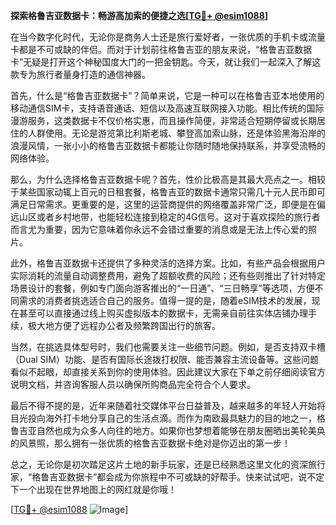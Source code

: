 **探索格鲁吉亚数据卡：畅游高加索的便捷之选[[TG💪+ @esim1088](https://t.me/s/esim1088)]**

在当今数字化时代，无论你是商务人士还是旅行爱好者，一张优质的手机卡或流量卡都是不可或缺的伴侣。而对于计划前往格鲁吉亚的朋友来说，“格鲁吉亚数据卡”无疑是打开这个神秘国度大门的一把金钥匙。今天，就让我们一起深入了解这款专为旅行者量身打造的通信神器。

首先，什么是“格鲁吉亚数据卡”？简单来说，它是一种可以在格鲁吉亚本地使用的移动通信SIM卡，支持语音通话、短信以及高速互联网接入功能。相比传统的国际漫游服务，这类数据卡不仅价格实惠，而且操作简便，非常适合短期停留或长期居住的人群使用。无论是游览第比利斯老城、攀登高加索山脉，还是体验黑海沿岸的浪漫风情，一张小小的格鲁吉亚数据卡都能让你随时随地保持联系，并享受流畅的网络体验。

那么，为什么选择格鲁吉亚数据卡呢？首先，性价比极高是其最大亮点之一。相较于某些国家动辄上百元的日租套餐，格鲁吉亚的数据卡通常只需几十元人民币即可满足日常需求。更重要的是，这里的运营商提供的网络覆盖非常广泛，即便是在偏远山区或者乡村地带，也能轻松连接到稳定的4G信号。这对于喜欢探险的旅行者而言尤为重要，因为它意味着你永远不会错过重要的消息或是无法上传心爱的照片。

此外，格鲁吉亚数据卡还提供了多种灵活的选择方案。比如，有些产品会根据用户实际消耗的流量自动调整费用，避免了超额收费的风险；还有些则推出了针对特定场景设计的套餐，例如专门面向游客推出的“一日通”、“三日畅享”等选项，方便不同需求的消费者挑选适合自己的服务。值得一提的是，随着eSIM技术的发展，现在甚至可以直接通过线上购买虚拟版本的数据卡，无需亲自前往实体店铺办理手续，极大地方便了远程办公者及频繁跨国出行的旅客。

当然，在挑选具体型号时，我们也需要关注一些细节问题。例如，是否支持双卡槽（Dual SIM）功能、是否有国际长途拨打权限、能否兼容主流设备等。这些问题看似不起眼，却直接关系到你的使用体验。因此建议大家在下单之前仔细阅读官方说明文档，并咨询客服人员以确保所购商品完全符合个人要求。

最后不得不提的是，近年来随着社交媒体平台日益普及，越来越多的年轻人开始将目光投向海外打卡地分享自己的生活点滴。而作为南欧最具魅力的目的地之一，格鲁吉亚自然也成为众多人向往的地方。如果你也梦想着能够在朋友圈晒出美轮美奂的风景照，那么拥有一张优质的格鲁吉亚数据卡绝对是你迈出的第一步！

总之，无论你是初次踏足这片土地的新手玩家，还是已经熟悉这里文化的资深旅行家，“格鲁吉亚数据卡”都会成为你旅程中不可或缺的好帮手。快来试试吧，说不定下一个出现在世界地图上的网红就是你哦！

[[TG💪+ @esim1088](https://t.me/s/esim1088) ![Image](https://i.postimg.cc/4NQfJmqS/Snipaste-2025-05-13-00-14-12.png)]